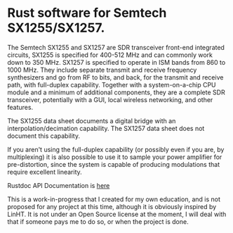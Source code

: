 # Rust software for Semtech SX1255/SX1257.

The Semtech SX1255 and SX1257 are SDR transceiver front-end integrated circuits,
SX1255 is specified for 400-512 MHz and can commonly work down to 350 MHz. 
SX1257 is specified to operate in ISM bands from 860 to 1000 MHz.
They include separate transmit and receive frequency synthesizers and go from
RF to bits, and back, for the transmit and receive path, with full-duplex
capability. Together with a system-on-a-chip CPU module and a minimum of
additional components, they are a complete SDR transceiver, potentially with
a GUI, local wireless networking, and other features.

The SX1255 data sheet documents a digital bridge with an
interpolation/decimation capability. The SX1257 data sheet does not document
this capability.

If you aren't using the full-duplex capability (or possibly even if you are, by
multiplexing) it is also possible to use it to sample your power amplifier for
pre-distortion, since the system is capable of producing modulations that
require excellent linearity.

Rustdoc API Documentation is [here](https://bruceperens.github.io/sx1255-doc.github.io/sx1255/index.html)

This is a work-in-progress that I created for my own education, and is not
proposed for any project at this time, although it is obviously inspired
by LinHT. It is not under an Open Source license at the moment, I will deal
with that if someone pays me to do so, or when the project is done.

